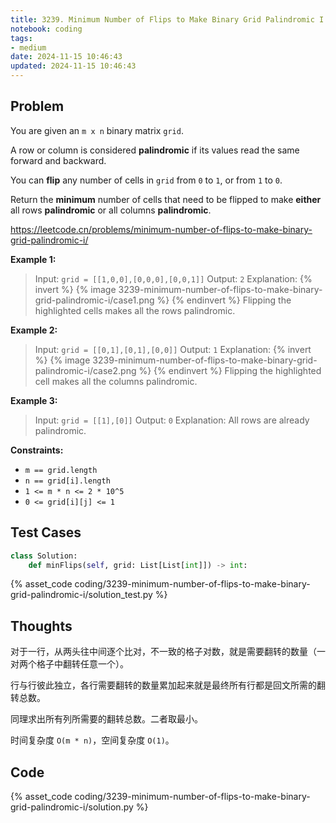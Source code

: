 ```yaml
---
title: 3239. Minimum Number of Flips to Make Binary Grid Palindromic I
notebook: coding
tags:
- medium
date: 2024-11-15 10:46:43
updated: 2024-11-15 10:46:43
---
```

## Problem

You are given an `m x n` binary matrix `grid`.

A row or column is considered **palindromic** if its values read the same forward and backward.

You can **flip** any number of cells in `grid` from `0` to `1`, or from `1` to `0`.

Return the **minimum** number of cells that need to be flipped to make **either** all rows **palindromic** or all columns **palindromic**.

<https://leetcode.cn/problems/minimum-number-of-flips-to-make-binary-grid-palindromic-i/>

**Example 1:**

> Input: `grid = [[1,0,0],[0,0,0],[0,0,1]]`
> Output: `2`
> Explanation:
> {% invert %}
{% image 3239-minimum-number-of-flips-to-make-binary-grid-palindromic-i/case1.png %}
{% endinvert %}
> Flipping the highlighted cells makes all the rows palindromic.

**Example 2:**

> Input: `grid = [[0,1],[0,1],[0,0]]`
> Output: `1`
> Explanation:
> {% invert %}
{% image 3239-minimum-number-of-flips-to-make-binary-grid-palindromic-i/case2.png %}
{% endinvert %}
> Flipping the highlighted cell makes all the columns palindromic.

**Example 3:**

> Input: `grid = [[1],[0]]`
> Output: `0`
> Explanation:
> All rows are already palindromic.

**Constraints:**

- `m == grid.length`
- `n == grid[i].length`
- `1 <= m * n <= 2 * 10^5`
- `0 <= grid[i][j] <= 1`

## Test Cases

``` python
class Solution:
    def minFlips(self, grid: List[List[int]]) -> int:
```

{% asset_code coding/3239-minimum-number-of-flips-to-make-binary-grid-palindromic-i/solution_test.py %}

## Thoughts

对于一行，从两头往中间逐个比对，不一致的格子对数，就是需要翻转的数量（一对两个格子中翻转任意一个）。

行与行彼此独立，各行需要翻转的数量累加起来就是最终所有行都是回文所需的翻转总数。

同理求出所有列所需要的翻转总数。二者取最小。

时间复杂度 `O(m * n)`，空间复杂度 `O(1)`。

## Code

{% asset_code coding/3239-minimum-number-of-flips-to-make-binary-grid-palindromic-i/solution.py %}
